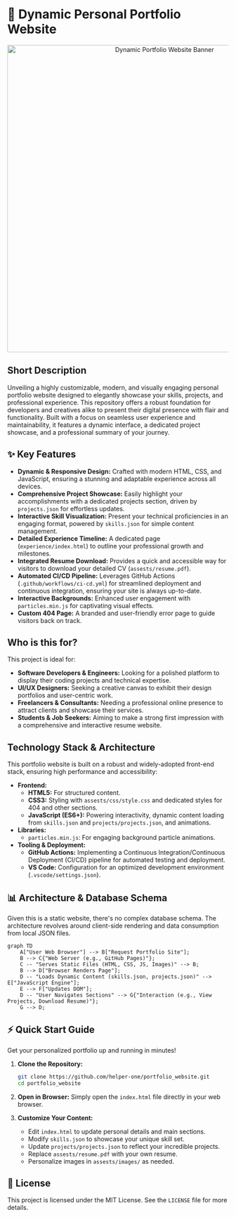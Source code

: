 # 🚀 Dynamic Personal Portfolio Website

<p align="center"><img src="./assests/images/hero.gif" alt="Dynamic Portfolio Website Banner" width="700"></p>

## Short Description
Unveiling a highly customizable, modern, and visually engaging personal portfolio website designed to elegantly showcase your skills, projects, and professional experience. This repository offers a robust foundation for developers and creatives alike to present their digital presence with flair and functionality. Built with a focus on seamless user experience and maintainability, it features a dynamic interface, a dedicated project showcase, and a professional summary of your journey.

## ✨ Key Features
*   **Dynamic & Responsive Design:** Crafted with modern HTML, CSS, and JavaScript, ensuring a stunning and adaptable experience across all devices.
*   **Comprehensive Project Showcase:** Easily highlight your accomplishments with a dedicated projects section, driven by `projects.json` for effortless updates.
*   **Interactive Skill Visualization:** Present your technical proficiencies in an engaging format, powered by `skills.json` for simple content management.
*   **Detailed Experience Timeline:** A dedicated page (`experience/index.html`) to outline your professional growth and milestones.
*   **Integrated Resume Download:** Provides a quick and accessible way for visitors to download your detailed CV (`assests/resume.pdf`).
*   **Automated CI/CD Pipeline:** Leverages GitHub Actions (`.github/workflows/ci-cd.yml`) for streamlined deployment and continuous integration, ensuring your site is always up-to-date.
*   **Interactive Backgrounds:** Enhanced user engagement with `particles.min.js` for captivating visual effects.
*   **Custom 404 Page:** A branded and user-friendly error page to guide visitors back on track.

## Who is this for?
This project is ideal for:
*   **Software Developers & Engineers:** Looking for a polished platform to display their coding projects and technical expertise.
*   **UI/UX Designers:** Seeking a creative canvas to exhibit their design portfolios and user-centric work.
*   **Freelancers & Consultants:** Needing a professional online presence to attract clients and showcase their services.
*   **Students & Job Seekers:** Aiming to make a strong first impression with a comprehensive and interactive resume website.

## Technology Stack & Architecture
This portfolio website is built on a robust and widely-adopted front-end stack, ensuring high performance and accessibility:

*   **Frontend:**
    *   **HTML5:** For structured content.
    *   **CSS3:** Styling with `assests/css/style.css` and dedicated styles for 404 and other sections.
    *   **JavaScript (ES6+):** Powering interactivity, dynamic content loading from `skills.json` and `projects/projects.json`, and animations.
*   **Libraries:**
    *   `particles.min.js`: For engaging background particle animations.
*   **Tooling & Deployment:**
    *   **GitHub Actions:** Implementing a Continuous Integration/Continuous Deployment (CI/CD) pipeline for automated testing and deployment.
    *   **VS Code:** Configuration for an optimized development environment (`.vscode/settings.json`).

## 📊 Architecture & Database Schema
Given this is a static website, there's no complex database schema. The architecture revolves around client-side rendering and data consumption from local JSON files.

```mermaid
graph TD
    A["User Web Browser"] --> B["Request Portfolio Site"];
    B --> C{"Web Server (e.g., GitHub Pages)"};
    C -- "Serves Static Files (HTML, CSS, JS, Images)" --> B;
    B --> D["Browser Renders Page"];
    D -- "Loads Dynamic Content (skills.json, projects.json)" --> E["JavaScript Engine"];
    E --> F["Updates DOM"];
    D -- "User Navigates Sections" --> G{"Interaction (e.g., View Projects, Download Resume)"};
    G --> D;
```

## ⚡ Quick Start Guide
Get your personalized portfolio up and running in minutes!

1.  **Clone the Repository:**
    ```bash
    git clone https://github.com/helper-one/portfolio_website.git
    cd portfolio_website
    ```

2.  **Open in Browser:**
    Simply open the `index.html` file directly in your web browser.

3.  **Customize Your Content:**
    *   Edit `index.html` to update personal details and main sections.
    *   Modify `skills.json` to showcase your unique skill set.
    *   Update `projects/projects.json` to reflect your incredible projects.
    *   Replace `assests/resume.pdf` with your own resume.
    *   Personalize images in `assests/images/` as needed.

## 📜 License
This project is licensed under the MIT License. See the `LICENSE` file for more details.